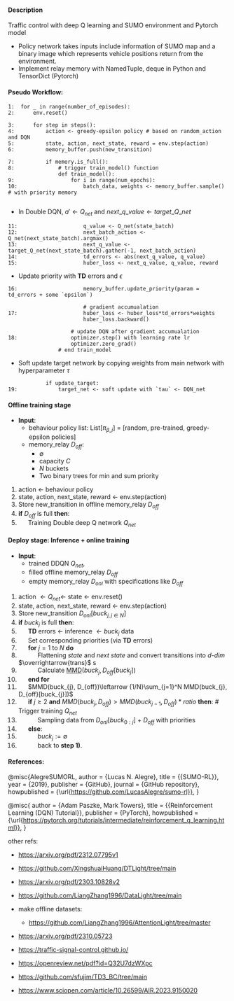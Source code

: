 #### Description
Traffic control with deep Q learning and SUMO environment and Pytorch model
- Policy network takes inputs include information of SUMO map and a binary image which
represents vehicle positions return from the environment.
- Implement relay memory with NamedTuple, deque in Python and TensorDict (Pytorch)

#### Pseudo Workflow:
```
1:  for _ in range(number_of_episodes): 
2:      env.reset()

3:      for step in steps():
4:          action <- greedy-epsilon policy # based on random_action and DQN
5:          state, action, next_state, reward = env.step(action)
6:          memory_buffer.push(new_transition) 

7:          if memory.is_full():
8:              # trigger train_model() function
                def train_model():
9:                  for i in range(num_epochs):
10:                     batch_data, weights <- memory_buffer.sample() # with priority memory
                        
```

- In Double DQN, $`a'\leftarrow Q_{net}`$ and $`next\_q\_value\leftarrow target\_Q\_net`$
```
11:                     q_value <- Q_net(state_batch)
12:                     next_batch_action <- Q_net(next_state_batch).argmax()
13:                     next_q_value <- target_Q_net(next_state_batch).gather(-1, next_batch_action)
14:                     td_errors <- abs(next_q_value, q_value)
15:                     huber_loss <- next_q_value, q_value, reward
```

- Update priority with **TD** errors and $\epsilon$
```
16:                     memory_buffer.update_priority(param = td_errors + some `epsilon`)
                        
                        # gradient accumualation
17:                     huber_loss <- huber_loss*td_errors*weights
                        huber_loss.backward()
                    
                    # update DQN after gradient accumualation
18:                 optimizer.step() with learning rate lr
                    optimizer.zero_grad()
                # end train_model

```
- Soft update target network by copying weights from main network with hyperparameter $\tau$
```
            if update_target:
19:             target_net <- soft update with `tau` <- DQN_net

```

#### Offline training stage
- **Input**: 
    - behaviour policy list: List[$`\pi_{\beta\_i}`$] = [random, pre-trained, greedy-epsilon policies]
    - memory_relay $D_{off}$:
        - $\emptyset$
        - capacity $C$
        - $N$ buckets
        - Two binary trees for min and sum priority
1. action $\leftarrow$ behaviour policy
2. state, action, next_state, reward $\leftarrow$ env.step(action)
3. Store new_transition in offline memory_relay $D_{off}$
4. **if** $D_{off}$ is full **then**:
5. &ensp; &ensp; Training Double deep Q network $Q_{net}$
#### Deploy stage: Inference + online training
- **Input**:
    - trained DDQN $Q_{net}$,
    - filled offline memory_relay $D_{off}$
    - empty memory_relay $D_{onl}$ with specifications like $D_{off}$
1. action $\leftarrow Q_{net}\leftarrow$ state $\leftarrow$ env.reset()
2. state, action, next_state, reward $\leftarrow$ env.step(action)
3. Store new_transition $D_{onl}[buck_{j,j\in N}]$
4. **if** $buck_{j}$ is full **then**:
5. &ensp; &ensp; **TD** errors $\leftarrow$ inference $\leftarrow buck_{j}$ data
6. &ensp; &ensp; Set corresponding priorities (via **TD** errors)
7. &ensp; &ensp; **for** $j=1$ to $N$ **do**
7. &ensp; &ensp; &ensp; &ensp; Flattening _state_ and _next_ _state_ and 
convert transitions into _d-dim_ $\overrightarrow{trans}$ s
8. &ensp; &ensp; &ensp; &ensp; Calculate [MMD](https://pytorch.org/ignite/generated/ignite.metrics.MaximumMeanDiscrepancy.html)$(buck_{j}, D_{off}[buck_{j}])$
9. &ensp; &ensp; **end for**
10. &ensp; &ensp; $MMD(buck_{j}, D_{off})\leftarrow {1/N}\sum_{j=1}^N MMD(buck_{j}, D_{off}[buck_{j}])$
11. &ensp; &ensp; **if** $j\geq2$ **and** $MMD(buck_{j}, D_{off}) > MMD(buck_{j-1}, D_{off})*ratio$ **then**: # Trigger training $Q_{net}$
12. &ensp; &ensp; &ensp; &ensp; Sampling data from $D_{onl}[buck_{0:j}]$ + $D_{off}$ with priorities
13. &ensp; &ensp;  **else**:
14. &ensp; &ensp; &ensp; &ensp; $buck_{j}:=\emptyset$
15. &ensp; &ensp; &ensp; &ensp; back to **step 1)**.




#### References: 
@misc{AlegreSUMORL,
    author = {Lucas N. Alegre},
    title = {{SUMO-RL}},
    year = {2019},
    publisher = {GitHub},
    journal = {GitHub repository},
    howpublished = {\url{https://github.com/LucasAlegre/sumo-rl}},
}

@misc{
    author = {Adam Paszke, Mark Towers},
    title = {{Reinforcement Learning (DQN) Tutorial}},
    publisher = {PyTorch},
    howpublished = {\url{https://pytorch.org/tutorials/intermediate/reinforcement_q_learning.html}},
}






other refs:
- https://arxiv.org/pdf/2312.07795v1
- https://github.com/XingshuaiHuang/DTLight/tree/main

- https://arxiv.org/pdf/2303.10828v2
- https://github.com/LiangZhang1996/DataLight/tree/main
- make offline datasets:
    - https://github.com/LiangZhang1996/AttentionLight/tree/master


- https://arxiv.org/pdf/2310.05723

- https://traffic-signal-control.github.io/


- https://openreview.net/pdf?id=Q32U7dzWXpc
- https://github.com/sfujim/TD3_BC/tree/main

- https://www.sciopen.com/article/10.26599/AIR.2023.9150020
